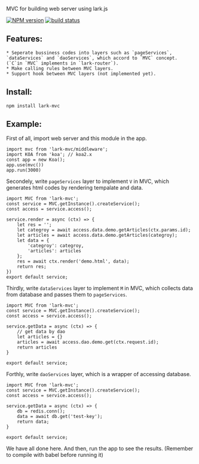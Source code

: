 MVC for building web server using lark.js

  [![NPM version][npm-image]][npm-url]
  [![build status][travis-image]][travis-url]

## Features:

    * Seperate bussiness codes into layers such as `pageServices`, `dataServices` and `daoServices`, which accord to `MVC` concept. (`C`in `MVC` implements in `lark-router`).
    * Make calling rules between MVC layers.
    * Support hook between MVC layers (not implemented yet).

## Install:

```
npm install lark-mvc
```

## Example:

First of all, import web server and this module in the app. 

```
import mvc from 'lark-mvc/middleware';
import KOA from 'koa'; // koa2.x
const app = new Koa();
app.use(mvc()) 
app.run(3000)
```

Secondely, write `pageServices` layer to implement `V` in MVC, which generates html codes by rendering tempalate and data.

```
import MVC from 'lark-mvc';
const service = MVC.getInstance().createService();
const access = service.access();

service.render = async (ctx) => {
    let res = '';
    let categroy = await access.data.demo.getArticles(ctx.params.id);
    let articles = await access.data.demo.getArticles(categroy);
    let data = {
        'categroy': categroy,
        'articles': articles
    };
    res = await ctx.render('demo.html', data);
    return res;
})
export default service;
```

Thirdly, write `dataServices` layer to implement `M` in MVC, which collects data from database and passes them to `pageServices`.

```
import MVC from 'lark-mvc';
const service = MVC.getInstance().createService();
const access = service.access();

service.getData = async (ctx) => {
    // get data by dao
    let articles = {}
    articles = await access.dao.demo.get(ctx.request.id);
    return articles
}

export default service;
```

Forthly, write `daoServices` layer, which is a wrapper of accessing database.

```
import MVC from 'lark-mvc';
const service = MVC.getInstance().createService();
const access = service.access();

service.getData = async (ctx) => {
    db = redis.conn();
    data = await db.get('test-key');
    return data;
}

export default service;
```

We have all done here. And then, run the app to see the results.
(Remember to compile with babel before running it)

[npm-image]: https://img.shields.io/npm/v/lark-mvc.svg?style=flat-square
[npm-url]: https://npmjs.org/package/lark-mvc

[travis-image]: https://img.shields.io/travis/larkjs/lark-mvc/master.svg?style=flat-square
[travis-url]: https://travis-ci.org/larkjs/lark-mvc
